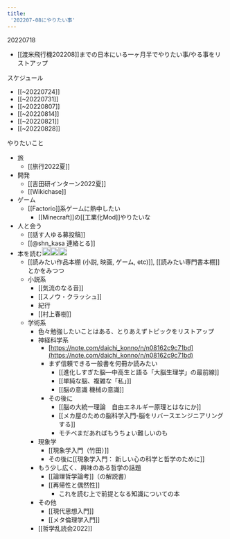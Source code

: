 ```yaml
---
title:
 '202207-08にやりたい事'
---
```


20220718
- [[渡米飛行機202208]]までの日本にいる一ヶ月半でやりたい事/やる事をリストアップ

スケジュール
- [[~20220724]]
- [[~20220731]]
- [[~20220807]]
- [[~20220814]]
- [[~20220821]]
- [[~20220828]]

やりたいこと
- 旅
    - [[旅行2022夏]]
- 開発
    - [[吉田研インターン2022夏]]
    - [[Wikichase]]
- ゲーム
    - [[Factorio]]系ゲームに熱中したい
        - [[Minecraft]]の[[工業化Mod]]やりたいな
- 人と会う
    - [[話す人ゆる募投稿]]
    - [[@shn_kasa 連絡とる]]
- 本を読む<img src='https://scrapbox.io/api/pages/blu3mo-public/blu3mo/icon' alt='blu3mo.icon' height="19.5"/><img src='https://scrapbox.io/api/pages/blu3mo-public/blu3mo/icon' alt='blu3mo.icon' height="19.5"/><img src='https://scrapbox.io/api/pages/blu3mo-public/blu3mo/icon' alt='blu3mo.icon' height="19.5"/>
    - [[読みたい作品本棚 (小説, 映画, ゲーム, etc)]], [[読みたい専門書本棚]]とかをみつつ
    - 小説系
        - [[気流のなる音]]
        - [[スノウ・クラッシュ]]
        - 紀行
        - [[村上春樹]]
    - 学術系
        - 色々勉強したいことはある、とりあえずトピックをリストアップ
        - 神経科学系
            - [https://note.com/daichi_konno/n/n08162c9c71bd](https://note.com/daichi_konno/n/n08162c9c71bd)
            - まず信頼できる一般書を何冊か読みたい
                - [[進化しすぎた脳―中高生と語る「大脳生理学」の最前線]]
                - [[単純な脳、複雑な「私」]]
                - [[脳の意識 機械の意識]]
            - その後に
                - [[脳の大統一理論　自由エネルギー原理とはなにか]]
                - [[メカ屋のための脳科学入門-脳をリバースエンジニアリングする]]
                - モチベまだあればもうちょい難しいのも
        - 現象学
            - [[現象学入門（竹田）]]
            - その後に[[現象学入門： 新しい心の科学と哲学のために]]
        - もう少し広く、興味のある哲学の話題
            - [[論理哲学論考]]（の解説書）
            - [[再帰性と偶然性]]
                - これを読む上で前提となる知識についての本
        - その他
            - [[現代思想入門]]
            - [[メタ倫理学入門]]
        - [[哲学乱読会2022]]

